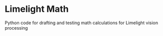 # Limelight Math

Python code for drafting and testing math calculations for Limelight vision processing
